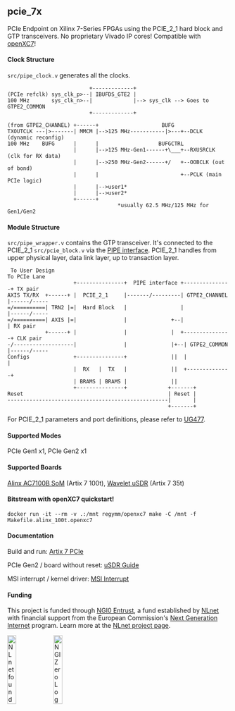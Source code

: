 ## pcie_7x

PCIe Endpoint on Xilinx 7-Series FPGAs using the PCIE_2_1 hard block and GTP transceivers. No proprietary Vivado IP cores! Compatible with [openXC7](https://github.com/openXC7)! 

#### Clock Structure

`src/pipe_clock.v` generates all the clocks. 

```
                          +-------------+
(PCIe refclk) sys_clk_p>--| IBUFDS_GTE2 |
100 MHz       sys_clk_n>--|             |--> sys_clk --> Goes to GTPE2_COMMON
                          +-------------+
                         
(from GTPE2_CHANNEL) +------+                    BUFG
TXOUTCLK ---|>-------| MMCM |-->125 MHz-----------|>---+--DCLK (dynamic reconfig)
100 MHz    BUFG      |      |                   BUFGCTRL
                     |      |-->125 MHz-Gen1------+\___+--RXUSRCLK (clk for RX data)                             
                     |      |-->250 MHz-Gen2------+/   +--OOBCLK (out of bond)
                     |      |                          +--PCLK (main PCIe logic)
                     |      |-->user1* 
                     |      |-->user2* 
                     +------+
                                   *usually 62.5 MHz/125 MHz for Gen1/Gen2
```

#### Module Structure

`src/pipe_wrapper.v` contains the GTP transceiver. It's connected to the PCIE_2_1 `src/pcie_block.v` via the [PIPE interface](https://en.wikipedia.org/wiki/PCI_Express#Physical_layer). PCIE_2_1 handles from upper physical layer, data link layer, up to transaction layer. 

```
 To User Design                                                         To PCIe Lane
                     +---------------+  PIPE interface +---------------+ TX pair
AXIS TX/RX  +------+ |  PCIE_2_1     |-------/---------| GTPE2_CHANNEL |------/-----
=/==========| TRN2 |=|  Hard Block   |                 |               |------/-----
=/==========| AXIS |=|               |              +--|               | RX pair
            +------+ |               |              |  +---------------+ CLK pair
-/-------------------|               |              |+--| GTPE2_COMMON |------/-----
Configs              +---------------+              ||  |              |
                     |  RX   |  TX   |              ||  +--------------+
                     | BRAMS | BRAMS |              ||
                     +---------------+             +-------+
Reset                                              | Reset |
---------------------------------------------------|       |
                                                   +-------+
```

For PCIE_2_1 parameters and port definitions, please refer to [UG477](https://docs.amd.com/v/u/en-US/ug477_7Series_IntBlock_PCIe). 

#### Supported Modes

PCIe Gen1 x1, PCIe Gen2 x1

#### Supported Boards

[Alinx AC7100B SoM](https://www.en.alinx.com/detail/498) (Artix 7 100t), [Wavelet uSDR](https://www.crowdsupply.com/wavelet-lab/usdr) (Artix 7 35t)

#### Bitstream with openXC7 quickstart!

```
docker run -it --rm -v .:/mnt regymm/openxc7 make -C /mnt -f Makefile.alinx_100t.openxc7
```

#### Documentation

Build and run: [Artix 7 PCIe](./Artix_7_PCIe.md)

PCIe Gen2 / board without reset: [uSDR Guide](uSDR_Guide.md)

MSI interrupt / kernel driver: [MSI Interrupt](MSI_Interrupt.md)

#### Funding

This project is funded through [NGI0 Entrust](https://nlnet.nl/entrust), a fund established by [NLnet](https://nlnet.nl) with financial support from the European Commission's [Next Generation Internet](https://ngi.eu) program. Learn more at the [NLnet project page](https://nlnet.nl/project/PTP-timingcard-gateware).

[<img src="https://nlnet.nl/logo/banner.png" alt="NLnet foundation logo" width="20%" />](https://nlnet.nl) [<img src="https://nlnet.nl/image/logos/NGI0_tag.svg" alt="NGI Zero Logo" width="20%" />](https://nlnet.nl/entrust)
